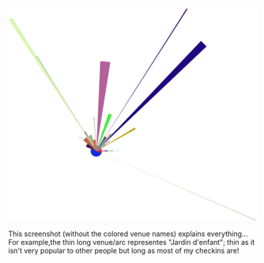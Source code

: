 ![VenuePiece Graph based on my Foursquare](readme.png)

This screenshot (without the colored venue names) explains everything…
For example,the thin long venue/arc representes "Jardin d'enfant"; thin as it isn't very popular to other people but long as most of my checkins are!